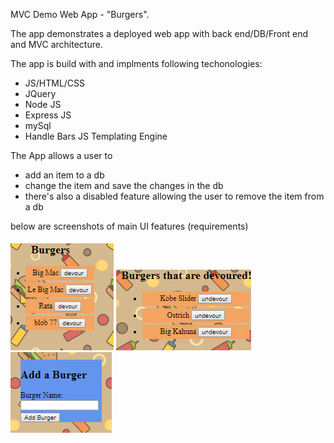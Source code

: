 MVC Demo Web App - "Burgers".

The app demonstrates a deployed web app with back end/DB/Front end and MVC architecture.

The app is build with and implments following techonologies:

- JS/HTML/CSS
- JQuery
- Node JS
- Express JS
- mySql
- Handle Bars JS Templating Engine

The App allows a user to
 
- add an item to a db
- change the item and save the changes in the db
- there's also a disabled feature allowing the user to remove the item from a db

below are screenshots of main UI features (requirements)

![alt text](./rme3.jpg)
![alt text](./rme1.jpg)
![alt text](./rme2.jpg)
